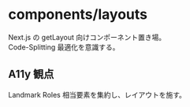 # components/layouts

Next.js の getLayout 向けコンポーネント置き場。  
Code-Splitting 最適化を意識する。

## A11y 観点

Landmark Roles 相当要素を集約し、レイアウトを施す。
